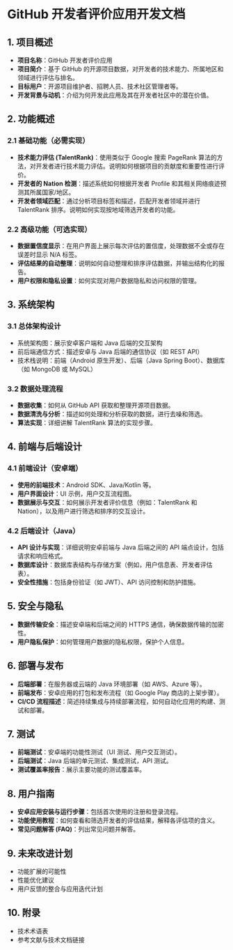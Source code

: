 # GitHub 开发者评价应用开发文档

## 1. 项目概述
- **项目名称**：GitHub 开发者评价应用
- **项目简介**：基于 GitHub 的开源项目数据，对开发者的技术能力、所属地区和领域进行评估与排名。
- **目标用户**：开源项目维护者、招聘人员、技术社区管理者等。
- **开发背景与动机**：介绍为何开发此应用及其在开发者社区中的潜在价值。

## 2. 功能概述
### 2.1 基础功能（必需实现）
- **技术能力评估 (TalentRank)**：使用类似于 Google 搜索 PageRank 算法的方法，对开发者进行技术能力评估。说明如何根据项目的贡献度和重要性进行评价。
- **开发者的 Nation 检测**：描述系统如何根据开发者 Profile 和其相关网络痕迹预测其所属国家/地区。
- **开发者领域匹配**：通过分析项目标签和描述，匹配开发者领域并进行 TalentRank 排序。说明如何实现按地域筛选开发者的功能。

### 2.2 高级功能（可选实现）
- **数据置信度显示**：在用户界面上展示每次评估的置信度，处理数据不全或存在误差时显示 N/A 标签。
- **评估结果的自动整理**：说明如何自动整理和排序评估数据，并输出结构化的报告。
- **用户权限和隐私设置**：如何实现对用户数据隐私和访问权限的管理。

## 3. 系统架构
### 3.1 总体架构设计
- 系统架构图：展示安卓客户端和 Java 后端的交互架构
- 前后端通信方式：描述安卓与 Java 后端的通信协议（如 REST API）
- 技术栈说明：前端（Android 原生开发）、后端（Java Spring Boot）、数据库（如 MongoDB 或 MySQL）

### 3.2 数据处理流程
- **数据收集**：如何从 GitHub API 获取和整理开源项目数据。
- **数据清洗与分析**：描述如何处理和分析获取的数据，进行去噪和筛选。
- **算法实现**：详细讲解 TalentRank 算法的实现步骤。

## 4. 前端与后端设计
### 4.1 前端设计（安卓端）
- **使用的前端技术**：Android SDK、Java/Kotlin 等。
- **用户界面设计**：UI 示例，用户交互流程图。
- **数据展示与交互**：如何展示开发者评价信息（例如：TalentRank 和 Nation），以及用户进行筛选和排序的交互设计。

### 4.2 后端设计（Java）
- **API 设计与实现**：详细说明安卓前端与 Java 后端之间的 API 端点设计，包括请求和响应格式。
- **数据库设计**：数据库表结构与存储方案（例如，用户信息表、开发者评估表）。
- **安全性措施**：包括身份验证（如 JWT）、API 访问控制和防护措施。

## 5. 安全与隐私
- **数据传输安全**：描述安卓端和后端之间的 HTTPS 通信，确保数据传输的加密性。
- **用户隐私保护**：如何管理用户数据的隐私权限，保护个人信息。

## 6. 部署与发布
- **后端部署**：在服务器或云端的 Java 环境部署（如 AWS、Azure 等）。
- **前端发布**：安卓应用的打包和发布流程（如 Google Play 商店的上架步骤）。
- **CI/CD 流程描述**：简述持续集成与持续部署流程，如何自动化应用的构建、测试和部署。

## 7. 测试
- **前端测试**：安卓端的功能性测试（UI 测试、用户交互测试）。
- **后端测试**：Java 后端的单元测试、集成测试，API 测试。
- **测试覆盖率报告**：展示主要功能的测试覆盖率。

## 8. 用户指南
- **安卓应用安装与运行步骤**：包括首次使用的注册和登录流程。
- **功能使用教程**：如何查看和筛选开发者的评估结果，解释各评估项的含义。
- **常见问题解答 (FAQ)**：列出常见问题并解答。

## 9. 未来改进计划
- 功能扩展的可能性
- 性能优化建议
- 用户反馈的整合与应用迭代计划

## 10. 附录
- 技术术语表
- 参考文献与技术文档链接
